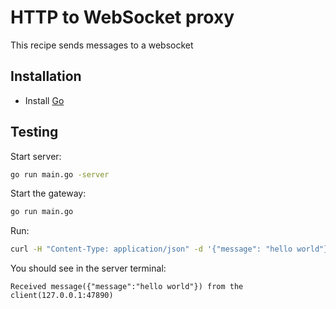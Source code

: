 # HTTP to WebSocket proxy
This recipe sends messages to a websocket

## Installation
* Install [Go](https://golang.org/)

## Testing
Start server:
```bash
go run main.go -server
```

Start the gateway:
```bash
go run main.go
```

Run:
```bash
curl -H "Content-Type: application/json" -d '{"message": "hello world"}' http://localhost:9096/message
```

You should see in the server terminal:
```
Received message({"message":"hello world"}) from the client(127.0.0.1:47890)
```
